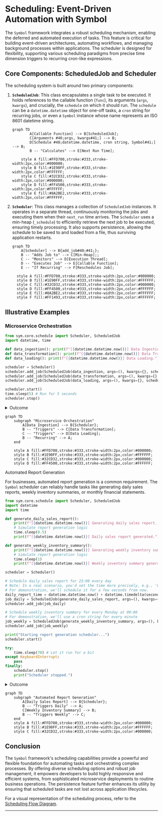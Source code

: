 # Scheduling: Event-Driven Automation with Symbol

The `Symbol` framework integrates a robust scheduling mechanism, enabling the deferred and automated execution of tasks. This feature is critical for building event-driven architectures, automating workflows, and managing background processes within applications. The scheduler is designed for flexibility, supporting various scheduling paradigms from precise time dimension triggers to recurring cron-like expressions.

## Core Components: ScheduledJob and Scheduler

The scheduling system is built around two primary components:

1.  **`ScheduledJob`**: This class encapsulates a single task to be executed. It holds references to the callable function (`func`), its arguments (`args`, `kwargs`), and crucially, the `schedule` on which it should run. The `schedule` can be a `datetime.datetime` object for one-off tasks, a `cron` string for recurring jobs, or even a `Symbol` instance whose name represents an ISO 8601 datetime string.

    ```mermaid
    graph TD
            A[Callable Function] --> B[ScheduledJob];
            C[Arguments #40;args, kwargs#41;] --> B;
            D[Schedule #40;datetime.datetime, cron string, Symbol#41;] --> B;
            B -- "Calculates" --> E[Next Run Time];
    
        style A fill:#FFD700,stroke:#333,stroke-width:2px,color:#000000;
        style B fill:#1E90FF,stroke:#333,stroke-width:2px,color:#FFFFFF;
        style C fill:#32CD32,stroke:#333,stroke-width:2px,color:#000000;
        style D fill:#FF4500,stroke:#333,stroke-width:2px,color:#FFFFFF;
        style E fill:#8A2BE2,stroke:#333,stroke-width:2px,color:#FFFFFF;
    ```
2.  **`Scheduler`**: This class manages a collection of `ScheduledJob` instances. It operates in a separate thread, continuously monitoring the jobs and executing them when their `next_run` time arrives. The `Scheduler` uses a min-heap (`_schedule`) to efficiently retrieve the next job to be executed, ensuring timely processing. It also supports persistence, allowing the schedule to be saved to and loaded from a file, thus surviving application restarts.

    ```mermaid
    graph TD
        A[Scheduler] --> B{add_job#40;#41;};
        B -- "Adds Job to" --> C[Min-Heap];;
        C -- "Monitors" --> D[Execution Thread];
        D -- "Executes Job" --> E[Callable Function];
        E -- "If Recurring" --> F[Reschedules Job];

      style A fill:#FFD700,stroke:#333,stroke-width:2px,color:#000000;
      style B fill:#1E90FF,stroke:#333,stroke-width:2px,color:#FFFFFF;
      style C fill:#32CD32,stroke:#333,stroke-width:2px,color:#000000;
      style D fill:#FF4500,stroke:#333,stroke-width:2px,color:#FFFFFF;
      style E fill:#8A2BE2,stroke:#333,stroke-width:2px,color:#FFFFFF;
      style F fill:#FF1493,stroke:#333,stroke-width:2px,color:#FFFFFF;
    ```

## Illustrative Examples

### Microservice Orchestration
```python
from sym.core.schedule import Scheduler, ScheduledJob
import datetime, time

def data_ingestion(): print(f"[{datetime.datetime.now()}] Data Ingestion.")
def data_transformation(): print(f"[{datetime.datetime.now()}] Data Transformation.")
def data_loading(): print(f"[{datetime.datetime.now()}] Data Loading.")

scheduler = Scheduler()
scheduler.add_job(ScheduledJob(data_ingestion, args=(), kwargs={}, schedule="* * * * *"))
scheduler.add_job(ScheduledJob(data_transformation, args=(), kwargs={}, schedule=datetime.datetime.now() + datetime.timedelta(seconds=10)))
scheduler.add_job(ScheduledJob(data_loading, args=(), kwargs={}, schedule=datetime.datetime.now() + datetime.timedelta(seconds=20)))

scheduler.start()
time.sleep(5) # Run for 5 seconds
scheduler.stop()
```
<details>
<summary>Outcome</summary>

```text
[2025-07-06 16:25:00.000000] Data Ingestion.
[2025-07-06 16:25:00.000000] Data Ingestion.
[2025-07-06 16:25:00.000000] Data Ingestion.
[2025-07-06 16:25:00.000000] Data Ingestion.
[2025-07-06 16:25:00.000000] Data Ingestion.
```
</details>

```mermaid
graph TD
    subgraph "Microservice Orchestration"
        A[Data Ingestion] --> B{Scheduler};
        B -- "Triggers" --> C[Data Transformation];
        C -- "Triggers" --> D[Data Loading];
        B -- "Recurring" --> A;
    end

    style A fill:#FFD700,stroke:#333,stroke-width:2px,color:#000000;
    style B fill:#1E90FF,stroke:#333,stroke-width:2px,color:#FFFFFF;
    style C fill:#32CD32,stroke:#333,stroke-width:2px,color:#000000;
    style D fill:#FF4500,stroke:#333,stroke-width:2px,color:#FFFFFF;
```

Automated Report Generation

For businesses, automated report generation is a common requirement. The `Symbol` scheduler can reliably handle tasks like generating daily sales reports, weekly inventory summaries, or monthly financial statements.

```python
from sym.core.schedule import Scheduler, ScheduledJob
import datetime
import time

def generate_daily_sales_report():
    print(f"[{datetime.datetime.now()}] Generating daily sales report...")
    # Simulate report generation logic
    time.sleep(0.5)
    print(f"[{datetime.datetime.now()}] Daily sales report generated.")

def generate_weekly_inventory_summary():
    print(f"[{datetime.datetime.now()}] Generating weekly inventory summary...")
    # Simulate report generation logic
    time.sleep(1)
    print(f"[{datetime.datetime.now()}] Weekly inventory summary generated.")

scheduler = Scheduler()

# Schedule daily sales report for 23:00 every day
# Note: In a real scenario, you'd set the time more precisely, e.g., '0 23 * * *'
# For demonstration, we'll schedule it for a few seconds from now.
daily_report_time = datetime.datetime.now() + datetime.timedelta(seconds=5)
job_daily = ScheduledJob(generate_daily_sales_report, args=(), kwargs={}, schedule=daily_report_time)
scheduler.add_job(job_daily)

# Schedule weekly inventory summary for every Monday at 09:00
# For demonstration, we'll use a cron string for every minute
job_weekly = ScheduledJob(generate_weekly_inventory_summary, args=(), kwargs={}, schedule="* * * * MON")
scheduler.add_job(job_weekly)

print("Starting report generation scheduler...")
scheduler.start()

try:
    time.sleep(70) # Let it run for a bit
except KeyboardInterrupt:
    pass
finally:
    scheduler.stop()
    print("Scheduler stopped.")
```
<details>
<summary>Outcome</summary>

```text
Starting report generation scheduler...
[2025-07-06 16:25:00.000000] Generating daily sales report...
[2025-07-06 16:25:00.000000] Daily sales report generated.
[2025-07-06 16:25:00.000000] Generating weekly inventory summary...
[2025-07-06 16:25:00.000000] Weekly inventory summary generated.
Scheduler stopped.
```
</details>

```mermaid
graph TD
    subgraph "Automated Report Generation"
        A[Daily Sales Report] --> B{Scheduler};
        B -- "Triggers Daily" --> A;
        C[Weekly Inventory Summary] --> B;
        B -- "Triggers Weekly" --> C;
    end
    style A fill:#FFD700,stroke:#333,stroke-width:2px,color:#000000;
    style B fill:#1E90FF,stroke:#333,stroke-width:2px,color:#FFFFFF;
    style C fill:#32CD32,stroke:#333,stroke-width:2px,color:#000000;
```
## Conclusion

The `Symbol` framework's scheduling capabilities provide a powerful and flexible foundation for automating tasks and orchestrating complex processes. By offering diverse scheduling options and robust job management, it empowers developers to build highly responsive and efficient systems, from sophisticated microservice deployments to routine business operations. The persistence feature further enhances its utility by ensuring that scheduled tasks are not lost across application lifecycles.

For a visual representation of the scheduling process, refer to the [Scheduling Flow Diagram](scheduling_flow.mmd).

---
